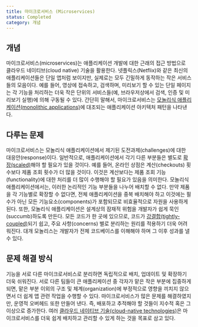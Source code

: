 ```yaml
---
title: 마이크로서비스 (Microservices)
status: Completed
category: 개념
---
```


## 개념

마이크로서비스(microservices)는 애플리케이션 개발에 대한 근래의 접근 방법으로 클라우드 네이티브(cloud native) 기술을 활용한다. 
넷플릭스(Netflix)와 같은 최신의 애플리케이션들은 단일 앱처럼 보이지만, 실제로는 모두 긴밀하게 동작하는 작은 서비스들의 모음이다.
예를 들어, 영상에 접속하고, 검색하며, 미리보기 할 수 있는 단일 페이지는 각 기능을 처리하는 더욱 작은 단위의 서비스들(예, 브라우저상에서 검색, 인증 및 미리보기 실행)에 의해 구동될 수 있다.
간단히 말해서, 마이크로서비스는 [모놀리식 애플리케이션(monolithic applications)](/monolithic-apps/)에 대조되는 애플리케이션 아키텍처 패턴을 나타낸다.

## 다루는 문제

마이크로서비스는 모놀리식 애플리케이션에서 제기된 도전과제(challenges)에 대한 대응안(response)이다.
일반적으로, 애플리케이션에서 각기 다른 부분들은 별도로 [확장(scaled)](/scalability/)해야 할 필요가 있을 것이다.
예를 들어, 온라인 상점은 계산(checkouts) 횟수보다 제품 조회 횟수가 더 많을 것이다.
이것은 계산보다는 제품 조회 기능(functionality)에 대한 처리를 더 많이 수행해야 할 필요가 있음을 의미한다.
모놀리식 애플리케이션에서는, 이러한 논리적인 기능 부분들을 나누어 배치할 수 없다. 
만약 제품을 각 기능별로 확장할 수 없다면, 전체 애플리케이션을 중복 배치해야 하고 이것에는 필수가 아닌 모든 기능요소(components)가 포함되므로 비효율적으로 자원을 사용하게 된다.
또한, 모놀리식 애플리케이션은 설계상의 잠재적 위험을 개발자가 쉽게 묵인(succumb)하도록 만든다.
모든 코드가 한 곳에 있으므로, 코드가 [강결합(tightly-coupled)](/tightly-coupled-architectures/)되기 쉽고, 주요 사항(concerns) 별로 분리하는 원리를 적용하기 더욱 어려워진다.
대개 모놀리스는 개발자가 전체 코드베이스를 이해해야 하며 그 이후 성과를 낼 수 있다.

## 문제 해결 방식

기능을 서로 다른 마이크로서비스로 분리하면 독립적으로 배치, 업데이트 및 확장하기 더욱 쉬워진다.
서로 다른 팀들이 큰 애플리케이션 중 각자가 맡은 작은 부분에 집중하게 되면, 맡은 부분 이외의 구조 및 체계(organization)에 부정적으로 영향을 끼치지 않으면서 더 쉽게 앱 관련 작업을 수행할 수 있다. 
마이크로서비스가 많은 문제를 해결하였지만, 운영적 오버헤드 또한 만들어 낸다. 즉, 배포하고 추적해야 할 것들이 지수적 혹은 그 이상으로 증가한다.
여러 [클라우드 네이티브 기술(cloud-native technologies)](/cloud-native-tech/)은 마이크로서비스를 더욱 쉽게 배치하고 관리할 수 있게 하는 것을 목표로 삼고 있다.
